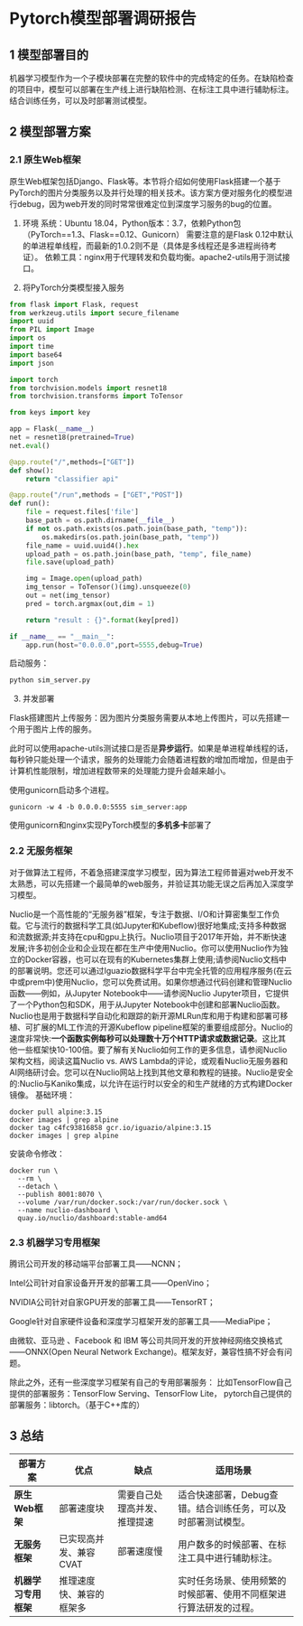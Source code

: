# Pytorch模型部署调研报告

## 1 模型部署目的
机器学习模型作为一个子模块部署在完整的软件中的完成特定的任务。在缺陷检查的项目中，模型可以部署在生产线上进行缺陷检测、在标注工具中进行辅助标注。结合训练任务，可以及时部署测试模型。

## 2 模型部署方案
### 2.1 原生Web框架
原生Web框架包括Django、Flask等。本节将介绍如何使用Flask搭建一个基于PyTorch的图片分类服务以及并行处理的相关技术。该方案方便对服务化的模型进行debug，因为web开发的同时常常很难定位到深度学习服务的bug的位置。

1. 环境
系统：Ubuntu 18.04，Python版本：3.7，依赖Python包（PyTorch==1.3、Flask==0.12、Gunicorn）
需要注意的是Flask 0.12中默认的单进程单线程，而最新的1.0.2则不是（具体是多线程还是多进程尚待考证）。
依赖工具：nginx用于代理转发和负载均衡。apache2-utils用于测试接口。

2. 将PyTorch分类模型接入服务
```python
from flask import Flask, request
from werkzeug.utils import secure_filename
import uuid
from PIL import Image
import os
import time
import base64
import json

import torch
from torchvision.models import resnet18
from torchvision.transforms import ToTensor

from keys import key

app = Flask(__name__)
net = resnet18(pretrained=True)
net.eval()

@app.route("/",methods=["GET"])
def show():
    return "classifier api"

@app.route("/run",methods = ["GET","POST"])
def run():
    file = request.files['file']
    base_path = os.path.dirname(__file__)
    if not os.path.exists(os.path.join(base_path, "temp")):
        os.makedirs(os.path.join(base_path, "temp"))
    file_name = uuid.uuid4().hex
    upload_path = os.path.join(base_path, "temp", file_name)
    file.save(upload_path)

    img = Image.open(upload_path)
    img_tensor = ToTensor()(img).unsqueeze(0)
    out = net(img_tensor)
    pred = torch.argmax(out,dim = 1)

    return "result : {}".format(key[pred])

if __name__ == "__main__":
    app.run(host="0.0.0.0",port=5555,debug=True)
```

启动服务：
```python
python sim_server.py
```

3. 并发部署

Flask搭建图片上传服务：因为图片分类服务需要从本地上传图片，可以先搭建一个用于图片上传的服务。

此时可以使用apache-utils测试接口是否是**异步运行**。如果是单进程单线程的话，每秒钟只能处理一个请求，服务的处理能力会随着进程数的增加而增加，但是由于计算机性能限制，增加进程数带来的处理能力提升会越来越小。

使用gunicorn启动多个进程。
```shell
gunicorn -w 4 -b 0.0.0.0:5555 sim_server:app
```

使用gunicorn和nginx实现PyTorch模型的**多机多卡**部署了


### 2.2 无服务框架
对于做算法工程师，不着急搭建深度学习模型，因为算法工程师普遍对web开发不太熟悉，可以先搭建一个最简单的web服务，并验证其功能无误之后再加入深度学习模型。

Nuclio是一个高性能的“无服务器”框架，专注于数据、I/O和计算密集型工作负载。它与流行的数据科学工具(如Jupyter和Kubeflow)很好地集成;支持多种数据和流数据源;并支持在cpu和gpu上执行。Nuclio项目于2017年开始，并不断快速发展;许多初创企业和企业现在都在生产中使用Nuclio。你可以使用Nuclio作为独立的Docker容器，也可以在现有的Kubernetes集群上使用;请参阅Nuclio文档中的部署说明。您还可以通过Iguazio数据科学平台中完全托管的应用程序服务(在云中或prem中)使用Nuclio，您可以免费试用。如果你想通过代码创建和管理Nuclio函数——例如，从Jupyter Notebook中——请参阅Nuclio Jupyter项目，它提供了一个Python包和SDK，用于从Jupyter Notebook中创建和部署Nuclio函数。Nuclio也是用于数据科学自动化和跟踪的新开源MLRun库和用于构建和部署可移植、可扩展的ML工作流的开源Kubeflow pipeline框架的重要组成部分。Nuclio的速度非常快:**一个函数实例每秒可以处理数十万个HTTP请求或数据记录**。这比其他一些框架快10-100倍。要了解有关Nuclio如何工作的更多信息，请参阅Nuclio架构文档，阅读这篇Nuclio vs. AWS Lambda的评论，或观看Nuclio无服务器和AI网络研讨会。您可以在Nuclio网站上找到其他文章和教程的链接。Nuclio是安全的:Nuclio与Kaniko集成，以允许在运行时以安全的和生产就绪的方式构建Docker镜像。
基础环境：
```shell
docker pull alpine:3.15
docker images | grep alpine
docker tag c4fc93816858 gcr.io/iguazio/alpine:3.15
docker images | grep alpine
```
安装命令修改：
```shell
docker run \
  --rm \
  --detach \
  --publish 8001:8070 \
  --volume /var/run/docker.sock:/var/run/docker.sock \
  --name nuclio-dashboard \
  quay.io/nuclio/dashboard:stable-amd64
```

### 2.3 机器学习专用框架

腾讯公司开发的移动端平台部署工具——NCNN；

Intel公司针对自家设备开开发的部署工具——OpenVino；

NVIDIA公司针对自家GPU开发的部署工具——TensorRT；

Google针对自家硬件设备和深度学习框架开发的部署工具——MediaPipe；

由微软、亚马逊 、Facebook 和 IBM 等公司共同开发的开放神经网络交换格式——ONNX(Open Neural Network Exchange)。框架友好，兼容性搞不好会有问题。

除此之外，还有一些深度学习框架有自己的专用部署服务：
比如TensorFlow自己提供的部署服务：TensorFlow Serving、TensorFlow Lite，
pytorch自己提供的部署服务：libtorch。（基于C++库的）

## 3 总结

|部署方案|优点|缺点|适用场景|
|---|---|---|---|
|**原生Web框架**|部署速度块|需要自己处理高并发、推理提速|适合快速部署，Debug查错。结合训练任务，可以及时部署测试模型。|
|**无服务框架**|已实现高并发、兼容CVAT|部署速度慢|用户数多的时候部署、在标注工具中进行辅助标注。|
|**机器学习专用框架**|推理速度快、兼容的框架多| |实时任务场景、使用频繁的时候部署、使用不同框架进行算法研发的过程。|
